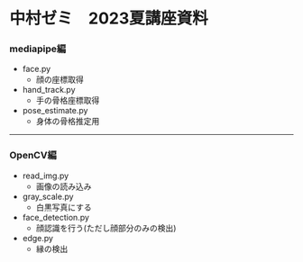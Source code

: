 # 中村ゼミ　2023夏講座資料

### mediapipe編
- face.py
  - 顔の座標取得
- hand_track.py
  - 手の骨格座標取得
- pose_estimate.py
  - 身体の骨格推定用

--------------------------------------------------

### OpenCV編
- read_img.py
  - 画像の読み込み
- gray_scale.py
  - 白黒写真にする
- face_detection.py
  - 顔認識を行う(ただし顔部分のみの検出)
- edge.py
  - 縁の検出